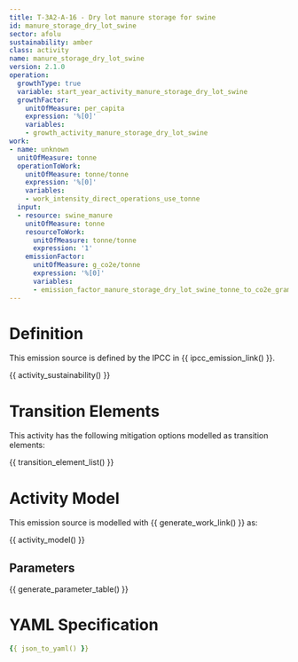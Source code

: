 ```yaml
---
title: T-3A2-A-16 - Dry lot manure storage for swine
id: manure_storage_dry_lot_swine
sector: afolu
sustainability: amber
class: activity
name: manure_storage_dry_lot_swine
version: 2.1.0
operation:
  growthType: true
  variable: start_year_activity_manure_storage_dry_lot_swine
  growthFactor:
    unitOfMeasure: per_capita
    expression: '%[0]'
    variables:
    - growth_activity_manure_storage_dry_lot_swine
work:
- name: unknown
  unitOfMeasure: tonne
  operationToWork:
    unitOfMeasure: tonne/tonne
    expression: '%[0]'
    variables:
    - work_intensity_direct_operations_use_tonne
  input:
  - resource: swine_manure
    unitOfMeasure: tonne
    resourceToWork:
      unitOfMeasure: tonne/tonne
      expression: '1'
    emissionFactor:
      unitOfMeasure: g_co2e/tonne
      expression: '%[0]'
      variables:
      - emission_factor_manure_storage_dry_lot_swine_tonne_to_co2e_gram
---
```

# Definition
This emission source is defined by the IPCC in {{ ipcc_emission_link() }}.


{{ activity_sustainability() }}

# Transition Elements

This activity has the following mitigation options modelled as transition elements:

{{ transition_element_list() }}

# Activity Model
This emission source is modelled with {{ generate_work_link() }} as:

{{ activity_model() }}

## Parameters

{{ generate_parameter_table() }}

# YAML Specification

```yaml
{{ json_to_yaml() }}
```